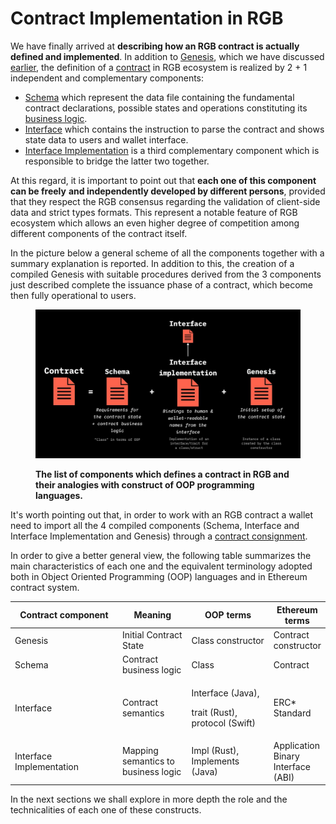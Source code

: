 # Contract Implementation in RGB

We have finally arrived at **describing how an RGB contract is actually defined and implemented**. In addition to [Genesis](../annexes/glossary.md#genesis), which we have discussed [earlier](../rgb-state-and-operations/state-transitions.md#genesis), the definition of a [contract](../annexes/glossary.md#contract) in RGB ecosystem is realized by 2 + 1 independent and complementary components:

* [Schema](schema/) which represent the data file containing the fundamental contract declarations, possible states and operations constituting its [business logic](../annexes/glossary.md#business-logic).
* [Interface](interface/) which contains the instruction to parse the contract and shows state data to users and wallet interface.
* [Interface Implementation](../annexes/glossary.md#interface-implementation) is a third complementary component which is responsible to bridge the latter two together.

At this regard, it is important to point out that **each one of this component can be freely** **and independently developed by different persons**, provided that they respect the RGB consensus regarding the validation of client-side data and strict types formats. This represent a notable feature of RGB ecosystem which allows an even higher degree of competition among different components of the contract itself.

In the picture below a general scheme of all the components together with a summary explanation is reported. In addition to this, the creation of a compiled Genesis with suitable procedures derived from the 3 components just described complete the issuance phase of a contract, which become then fully operational to users.

<figure><img src="../.gitbook/assets/contract_anatomy.png" alt="RGB contract anatomy"><figcaption><p><strong>The list of components which defines a contract in RGB and their analogies with construct of OOP programming languages.</strong></p></figcaption></figure>

It's worth pointing out that, in order to work with an RGB contract a wallet need to import all the 4 compiled components (Schema, Interface and Interface Implementation and Genesis) through a [contract consignment](../annexes/glossary.md#consignment).

In order to give a better general view, the following table summarizes the main characteristics of each one and the equivalent terminology adopted both in Object Oriented Programming (OOP) languages and in Ethereum contract system.

<table><thead><tr><th width="220">Contract component</th><th width="129">Meaning</th><th width="162">OOP terms</th><th>Ethereum terms</th></tr></thead><tbody><tr><td>Genesis</td><td>Initial Contract State</td><td>Class constructor</td><td>Contract constructor</td></tr><tr><td>Schema</td><td>Contract business logic</td><td>Class</td><td>Contract</td></tr><tr><td>Interface</td><td>Contract semantics</td><td><p>Interface (Java),</p><p>trait (Rust), protocol (Swift)</p></td><td>ERC* Standard</td></tr><tr><td>Interface Implementation</td><td>Mapping semantics to business logic</td><td>Impl (Rust), Implements (Java)</td><td>Application Binary Interface (ABI)</td></tr></tbody></table>

In the next sections we shall explore in more depth the role and the technicalities of each one of these constructs.
